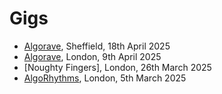 # Gigs

- [Algorave](https://patternclub.org/events/algorave-sheffield/), Sheffield, 18th April 2025
- [Algorave](https://ra.co/events/2108876), London, 9th April 2025
- [Noughty Fingers], London, 26th March 2025
- [AlgoRhythms](https://lu.ma/35xf6hly), London, 5th March 2025
